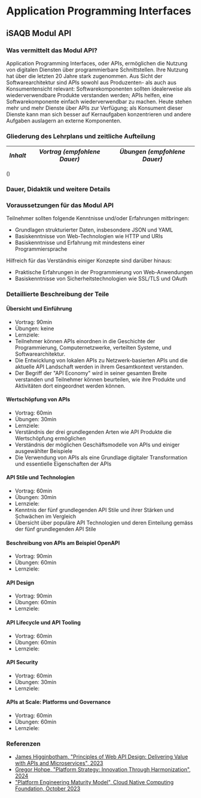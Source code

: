 # Application Programming Interfaces

## iSAQB Modul API

### Was vermittelt das Modul API?

Application Programming Interfaces, oder APIs, ermöglichen die Nutzung von digitalen Diensten über programmierbare Schnittstellen. Ihre Nutzung hat über die letzten 20 Jahre stark zugenommen. Aus Sicht der Softwarearchitektur sind APIs sowohl aus Produzenten- als auch aus Konsumentensicht relevant: Softwarekomponenten sollten idealerweise als wiederverwendbare Produkte verstanden werden; APIs helfen, eine Softwarekomponente einfach wiederverwendbar zu machen. Heute stehen mehr und mehr Dienste über APIs zur Verfügung; als Konsument dieser Dienste kann man sich besser auf Kernaufgaben konzentrieren und andere Aufgaben auslagern an externe Komponenten.


### Gliederung des Lehrplans und zeitliche Aufteilung

*Inhalt* | *Vortrag (empfohlene Dauer)* | *Übungen (empfohlene Dauer)*
:-- | :--: | :--:
()

### Dauer, Didaktik und weitere Details

### Voraussetzungen für das Modul API

Teilnehmer sollten folgende Kenntnisse und/oder Erfahrungen mitbringen:

- Grundlagen strukturierter Daten, insbesondere JSON und YAML
- Basiskenntnisse von Web-Technologien wie HTTP und URIs
- Basiskenntnisse und Erfahrung mit mindestens einer Programmiersprache


Hilfreich für das Verständnis einiger Konzepte sind darüber hinaus:

- Praktische Erfahrungen in der Programmierung von Web-Anwendungen
- Basiskenntnisse von Sicherheitstechnologien wie SSL/TLS und OAuth


### Detaillierte Beschreibung der Teile

#### Übersicht und Einführung 

- Vortrag: 90min
- Übungen: keine
- Lernziele:
 - Teilnehmer können APIs einordnen in die Geschichte der Programmierung, Computernetzwerke, verteilten Systeme, und Softwarearchitektur.
 - Die Entwicklung von lokalen APIs zu Netzwerk-basierten APIs und die aktuelle API Landschaft werden in ihrem Gesamtkontext verstanden.
 - Der Begriff der "API Economy" wird in seiner gesamten Breite verstanden und Teilnehmer können beurteilen, wie ihre Produkte und Aktivitäten dort eingeordnet werden können.


#### Wertschöpfung von APIs 

- Vortrag: 60min
- Übungen: 30min
- Lernziele:
 - Verständnis der drei grundlegenden Arten wie API Produkte die Wertschöpfung ermöglichen
 - Verständnis der möglichen Geschäftsmodelle von APIs und einiger ausgewählter Beispiele
 - Die Verwendung von APIs als eine Grundlage digitaler Transformation und essentielle Eigenschaften der APIs


#### API Stile und Technologien 

- Vortrag: 60min
- Übungen: 30min
- Lernziele:
 - Kenntnis der fünf grundlegenden API Stile und ihrer Stärken und Schwächen im Vergleich
 - Übersicht über populäre API Technologien und deren Einteilung gemäss der fünf grundlegenden API Stile


#### Beschreibung von APIs am Beispiel OpenAPI 

- Vortrag: 90min
- Übungen: 60min
- Lernziele: 

#### API Design 

- Vortrag: 90min
- Übungen: 60min
- Lernziele: 


#### API Lifecycle und API Tooling 

- Vortrag: 60min
- Übungen: 60min
- Lernziele: 


#### API Security 

- Vortrag: 60min
- Übungen: 30min
- Lernziele: 


#### APIs at Scale: Platforms und Governance 

- Vortrag: 60min
- Übungen: 60min
- Lernziele: 


### Referenzen

- [James Higginbotham, "Principles of Web API Design: Delivering Value with APIs and Microservices", 2023](https://www.pearson.com/en-us/subject-catalog/p/principles-of-web-api-design-delivering-value-with-apis-and-microservices/P200000007278/9780137355730)
- [Gregor Hohpe, "Platform Strategy: Innovation Through Harmonization", 2024](https://leanpub.com/platformstrategy)
- ["Platform Engineering Maturity Model", Cloud Native Computing Foundation, October 2023](https://tag-app-delivery.cncf.io/whitepapers/platform-eng-maturity-model/)
